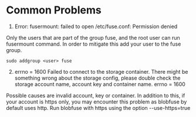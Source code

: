 # Common Problems
1. Error: fusermount: failed to open /etc/fuse.conf: Permission denied

Only the users that are part of the group fuse, and the root user can run fusermount command. In order to mitigate this add your user to the fuse group.

```sudo addgroup <user> fuse```

2. errno = 1600 Failed to connect to the storage container. There might be something wrong about the storage config, please double check the storage account name, account key and container name. errno = 1600

Possible causes are invalid account, key or container. In addition to this, if your account is https only, you may encounter this problem as blobfuse by default uses http. Run blobfuse with https using the option --use-https=true


